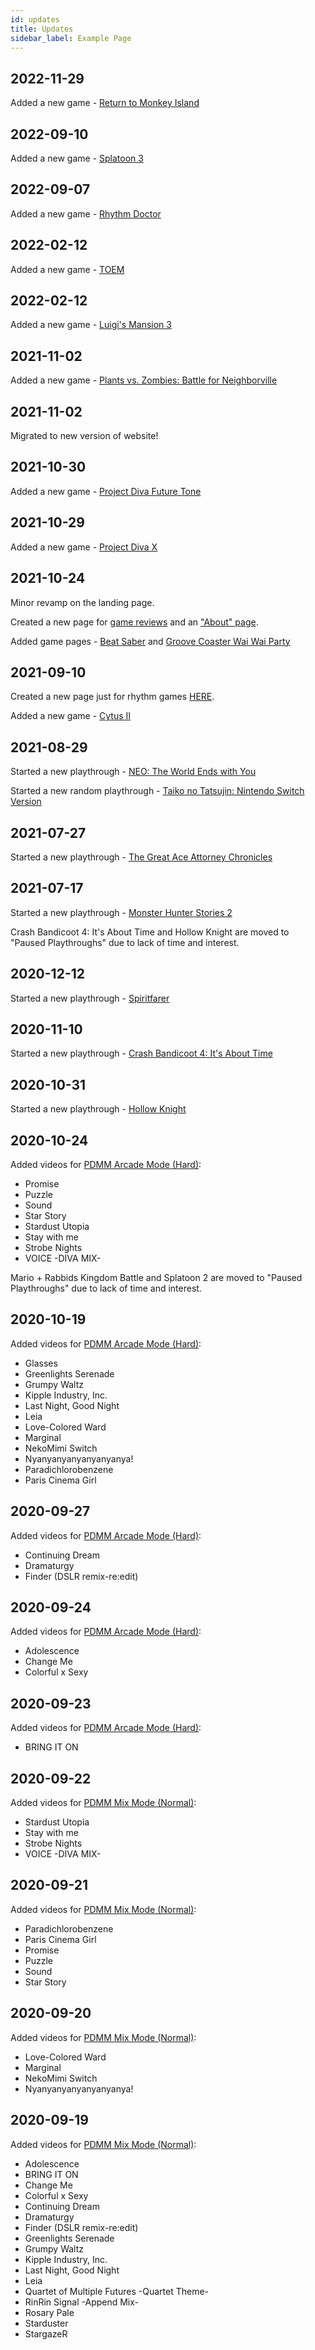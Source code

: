 ```yaml
---
id: updates
title: Updates
sidebar_label: Example Page
---
```


## 2022-11-29
Added a new game - <a href="/docs/games/monkey-island">Return to Monkey Island</a>

## 2022-09-10
Added a new game - <a href="/docs/games/splatoon-3">Splatoon 3</a>

## 2022-09-07
Added a new game - <a href="/docs/games/rhythm-doctor">Rhythm Doctor</a>

## 2022-02-12
Added a new game - <a href="/docs/games/toem">TOEM</a>

## 2022-02-12
Added a new game - <a href="/docs/games/luigi-mansion-3">Luigi's Mansion 3</a>

## 2021-11-02
Added a new game - <a href="/docs/games/pvzbfn">Plants vs. Zombies: Battle for Neighborville</a>

## 2021-11-02
Migrated to new version of website!

## 2021-10-30
Added a new game - <a href="/docs/games/project-diva-future-tone">Project Diva Future Tone</a>

## 2021-10-29
Added a new game - <a href="/docs/games/project-diva-x">Project Diva X</a>

## 2021-10-24
Minor revamp on the landing page.

Created a new page for <a href="/blog/">game reviews</a> and an <a href="/docs/me">"About" page</a>.

Added game pages - <a href="/docs/games/beat-saber">Beat Saber</a> and <a href="/docs/games/groove-coaster">Groove Coaster Wai Wai Party</a>

## 2021-09-10
Created a new page just for rhythm games <a href="/rhythmgames">HERE</a>.

Added a new game - <a href="/docs/games/cytus2">Cytus II</a>

## 2021-08-29
Started a new playthrough - <a href="/docs/games/ntwewy">NEO: The World Ends with You</a>

Started a new random playthrough - <a href="/docs/games/taiko-switch">Taiko no Tatsujin: Nintendo Switch Version</a>

## 2021-07-27
Started a new playthrough - <a href="/docs/games/tgaac">The Great Ace Attorney Chronicles</a>

## 2021-07-17
Started a new playthrough - <a href="/docs/games/mhst2">Monster Hunter Stories 2</a>

Crash Bandicoot 4: It's About Time and Hollow Knight are moved to "Paused Playthroughs" due to lack of time and interest.

## 2020-12-12
Started a new playthrough - <a href="/docs/games/spiritfarer">Spiritfarer</a>

## 2020-11-10
Started a new playthrough - <a href="/docs/games/crash-bandicoot-4">Crash Bandicoot 4: It's About Time</a>

## 2020-10-31
Started a new playthrough - <a href="/docs/games/hollow-knight">Hollow Knight</a>

## 2020-10-24
Added videos for <a href="/docs/pdmm/pdmm-arcade-list">PDMM Arcade Mode (Hard)</a>:
- Promise
- Puzzle
- Sound
- Star Story
- Stardust Utopia
- Stay with me
- Strobe Nights
- VOICE -DIVA MIX-

Mario + Rabbids Kingdom Battle and Splatoon 2 are moved to "Paused Playthroughs" due to lack of time and interest.

## 2020-10-19
Added videos for <a href="/docs/pdmm/pdmm-arcade-list">PDMM Arcade Mode (Hard)</a>:
- Glasses
- Greenlights Serenade
- Grumpy Waltz
- Kipple Industry, Inc.
- Last Night, Good Night
- Leia
- Love-Colored Ward
- Marginal
- NekoMimi Switch
- Nyanyanyanyanyanyanya!
- Paradichlorobenzene
- Paris Cinema Girl

## 2020-09-27
Added videos for <a href="/docs/pdmm/pdmm-arcade-list">PDMM Arcade Mode (Hard)</a>:
- Continuing Dream
- Dramaturgy
- Finder (DSLR remix-re:edit)

## 2020-09-24
Added videos for <a href="/docs/pdmm/pdmm-arcade-list">PDMM Arcade Mode (Hard)</a>:
- Adolescence
- Change Me
- Colorful x Sexy

## 2020-09-23
Added videos for <a href="/docs/pdmm/pdmm-arcade-list">PDMM Arcade Mode (Hard)</a>:
- BRING IT ON

## 2020-09-22
Added videos for <a href="/docs/pdmm/pdmm-mix-list">PDMM Mix Mode (Normal)</a>:
- Stardust Utopia
- Stay with me
- Strobe Nights
- VOICE -DIVA MIX-

## 2020-09-21
Added videos for <a href="/docs/pdmm/pdmm-mix-list">PDMM Mix Mode (Normal)</a>:
- Paradichlorobenzene
- Paris Cinema Girl
- Promise
- Puzzle
- Sound
- Star Story

## 2020-09-20
Added videos for <a href="/docs/pdmm/pdmm-mix-list">PDMM Mix Mode (Normal)</a>:
- Love-Colored Ward
- Marginal
- NekoMimi Switch
- Nyanyanyanyanyanyanya!

## 2020-09-19
Added videos for <a href="/docs/pdmm/pdmm-mix-list">PDMM Mix Mode (Normal)</a>:
- Adolescence
- BRING IT ON
- Change Me
- Colorful x Sexy
- Continuing Dream
- Dramaturgy
- Finder (DSLR remix-re:edit)
- Greenlights Serenade
- Grumpy Waltz
- Kipple Industry, Inc.
- Last Night, Good Night
- Leia
- Quartet of Multiple Futures -Quartet Theme-
- RinRin Signal -Append Mix-
- Rosary Pale
- Starduster
- StargazeR
